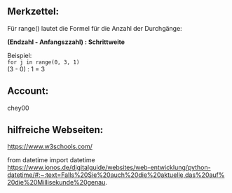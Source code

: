 ## Merkzettel:

Für range() lautet die Formel für die Anzahl der Durchgänge: 

**(Endzahl - Anfangszzahl) : Schrittweite**    

Beispiel:  
`for j in range(0, 3, 1)`  
(3 - 0) : 1 = 3  


## Account: 
chey00

## hilfreiche Webseiten:

https://www.w3schools.com/

from datetime import datetime
https://www.ionos.de/digitalguide/websites/web-entwicklung/python-datetime/#:~:text=Falls%20Sie%20auch%20die%20aktuelle,das%20auf%20die%20Millisekunde%20genau.
